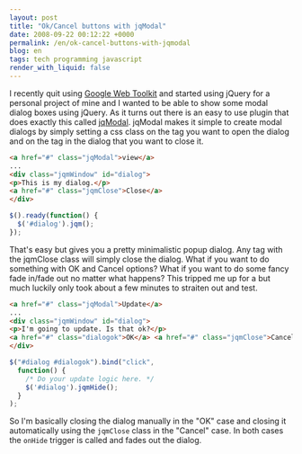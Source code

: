 ```yaml
---
layout: post
title: "Ok/Cancel buttons with jqModal"
date: 2008-09-22 00:12:22 +0000
permalink: /en/ok-cancel-buttons-with-jqmodal
blog: en
tags: tech programming javascript
render_with_liquid: false
---
```


I recently quit using [Google Web Toolkit](http://code.google.com/webtoolkit/)
and started using jQuery for a personal project of mine and I wanted to be able
to show some modal dialog boxes using jQuery. As it turns out there is an easy
to use plugin that does exactly this called
[jqModal](http://dev.iceburg.net/jquery/jqModal/). jqModal makes it simple to
create modal dialogs by simply setting a css class on the tag you want to open
the dialog and on the tag in the dialog that you want to close it.

```html
<a href="#" class="jqModal">view</a>
...
<div class="jqmWindow" id="dialog">
<p>This is my dialog.</p>
<a href="#" class="jqmClose">Close</a>
</div>
```

```javascript
$().ready(function() {
  $('#dialog').jqm();
});
```


That's easy but gives you a pretty minimalistic popup dialog. Any tag with the
jqmClose class will simply close the dialog. What if you want to do something
with OK and Cancel options? What if you want to do some fancy fade in/fade out
no matter what happens? This tripped me up for a but much luckily only took
about a few minutes to straiten out and test.

```html
<a href="#" class="jqModal">Update</a>
...
<div class="jqmWindow" id="dialog">
<p>I'm going to update. Is that ok?</p>
<a href="#" class="dialogok">OK</a> <a href="#" class="jqmClose">Cancel</a>
</div>
```

```javascript
$("#dialog #dialogok").bind("click",
  function() {
    /* Do your update logic here. */
    $('#dialog').jqmHide();
  }
);
```

So I'm basically closing the dialog manually in the "OK" case and closing it
automatically using the `jqmClose` class in the "Cancel" case. In both
cases the `onHide` trigger is called and fades out the dialog.
